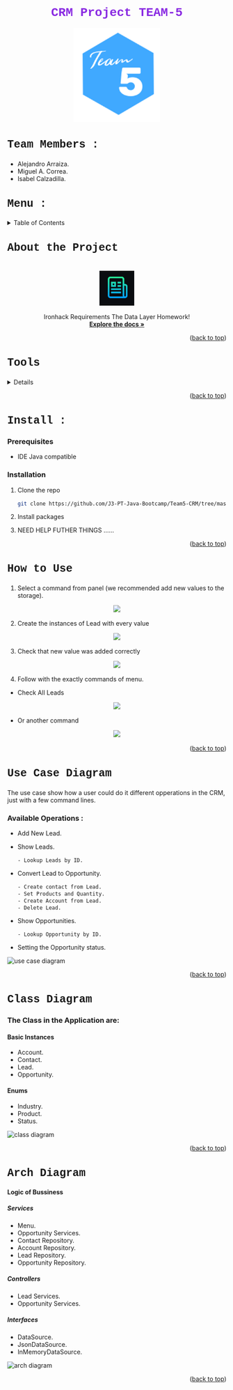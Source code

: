 # <h1 style="text-align: center; color : blueviolet; font-family : Courier New;">CRM Project TEAM-5</h1>

<div align="center"><img src="src/img/logo.PNG"></div>
<div>

<h2  style="font-family : Courier New; font-size : 25px;">Team Members :</h2>

- Alejandro Arraiza.
- Miguel A. Correa.
- Isabel Calzadilla.

<!-- TOP ANCHOR WITH ID TO CALL -->
<a href="#top" id="top"></a>

<h2 style="font-family : Courier New; font-size : 25px;">Menu : </h2>

<details>
  <summary>Table of Contents</summary>
  <ol>
    <li>
      <a href="#sintesis">About the Project</a>
      <ul>
        <li><a href="#tecnologias">Built With</a></li>
      </ul>
    </li>
    <li>
      <a href="#aplicacion">Getting Started</a>
      <ul>
        <li><a href="#prerequisites">Prerequisites</a></li>
        <li><a href="#installation">Installation</a></li>
      </ul>
    </li>
    <li><a href="#usage">Usage</a></li>
    <li><a href="#modelo1">Use Case Diagram</a></li>
    <li><a href="#modelo2">Class Diagram</a></li>
    <li><a href="#modelo3">Arch Diagram</a></li>  
  </ol>
</details>

<h2 style="font-family : Courier New; font-size : 25px;" id="sintesis">About the Project</h2>

<br />
<div align="center">
  <a href="https://github.com/J3-PT-Java-Bootcamp/Team5-CRM/blob/develop/DEFINITION.md">
    <img src="src/img/readMe.png" alt="Logo" width="80" height="80">
  </a>
  <p align="center">
    Ironhack Requirements The Data Layer Homework!
    <br />
    <a href="https://github.com/J3-PT-Java-Bootcamp/Team5-CRM/blob/develop/DEFINITION.md"><strong>Explore the docs »</strong></a>
</div>


<p align="right">(<a href="#top" >back to top</a>)</p>

<h2 style="font-family : Courier New; font-size : 25px;" id="tecnologias">Tools</h2>


<details>
  <ol>
    <li>
      <a href="#">Backend :</a>
      <ul>
        <li>Java 17.</li>
      </ul>
    </li>
    <li>
      <a href="#">Visual :</a>
      <ul>
        <li>Javax Swing Library</li>
        <li>FlatLaf Open Source Library</li>
      </ul>
    </li>
    <li>
      <a href="#">Sprints :</a>
      <ul>
        <li>GitHub</li>
        <li>GitHub Projects Tools</li>
      </ul>
    </li> 
  </ol>
</details>


<p align="right">(<a href="#top">back to top</a>)</p>


<h2 style="font-family : Courier New; font-size : 25px;" id="aplicacion">Install : </h2>

### Prerequisites

* IDE Java compatible

### Installation

1. Clone the repo 
    ```sh
   git clone https://github.com/J3-PT-Java-Bootcamp/Team5-CRM/tree/master
   ```
2. Install packages

3. NEED HELP FUTHER THINGS ......

<p align="right">(<a href="#top" >back to top</a>)</p>


<h2 style="font-family : Courier New; font-size : 25px;" id="usage">How to Use</h2>

1. Select a command from panel (we recommended add new values to the storage).

<div align="center"><img src="src/img/menu.png"></div>

2. Create the instances of Lead with every value

<div align="center"><img src="src/img/name.png"></div>

3. Check that new value was added correctly

<div align="center"><img src="src/img/leadOk.png"></div>

4. Follow with the exactly commands of menu.

- Check All Leads

<div align="center"><img src="src/img/allLeads.png"></div>

- Or another command

<div align="center"><img src="src/img/opportunities.png"></div>

<p align="right">(<a href="#top" >back to top</a>)</p>

<h2 style="font-family : Courier New; font-size : 25px;" id="modelo1">Use Case Diagram</h2>

The use case show how a user could do it different opperations in the CRM, just with a few command lines.

### Available Operations :


- Add New Lead.
- Show Leads.

      - Lookup Leads by ID.
- Convert Lead to Opportunity.

      - Create contact from Lead.
      - Set Products and Quantity.
      - Create Account from Lead.
      - Delete Lead.
- Show Opportunities.

      - Lookup Opportunity by ID.
- Setting the Opportunity status.

![use case diagram](docs/CRM-UseCaseDiagram.png)

<p align="right">(<a href="#top" >back to top</a>)</p>

<h2 style="font-family : Courier New; font-size : 25px;" id="modelo2">Class Diagram</h2>

### The Class in the Application are:

#### Basic Instances

- Account.
- Contact.
- Lead.
- Opportunity.


#### Enums

- Industry.
- Product.
- Status.

![class diagram](docs/CRM-ClassDiagram.png)

<p align="right">(<a href="#top">back to top</a>)</p>

<h2 style="font-family : Courier New; font-size : 25px;" id="modelo3">Arch Diagram</h2>

#### Logic of Bussiness

##### Services

- Menu.
- Opportunity Services.
- Contact Repository.
- Account Repository.
- Lead Repository.
- Opportunity Repository.


##### Controllers

- Lead Services.
- Opportunity Services.

##### Interfaces

- DataSource.
- JsonDataSource.
- InMemoryDataSource.

![arch diagram](docs/CRM-ArchDiagram.png)

<p align="right">(<a href="#top">back to top</a>)</p>

</div>
